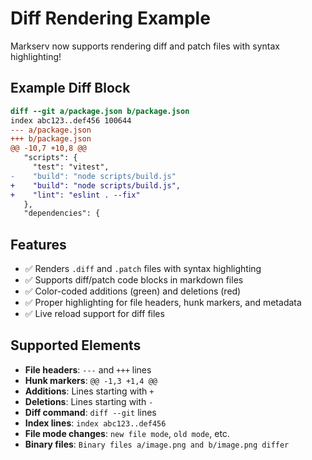 # Diff Rendering Example

Markserv now supports rendering diff and patch files with syntax highlighting!

## Example Diff Block

```diff
diff --git a/package.json b/package.json
index abc123..def456 100644
--- a/package.json
+++ b/package.json
@@ -10,7 +10,8 @@
   "scripts": {
     "test": "vitest",
-    "build": "node scripts/build.js"
+    "build": "node scripts/build.js",
+    "lint": "eslint . --fix"
   },
   "dependencies": {
```

## Features

- ✅ Renders `.diff` and `.patch` files with syntax highlighting
- ✅ Supports diff/patch code blocks in markdown files
- ✅ Color-coded additions (green) and deletions (red)
- ✅ Proper highlighting for file headers, hunk markers, and metadata
- ✅ Live reload support for diff files

## Supported Elements

- **File headers**: `---` and `+++` lines
- **Hunk markers**: `@@ -1,3 +1,4 @@`
- **Additions**: Lines starting with `+`
- **Deletions**: Lines starting with `-`
- **Diff command**: `diff --git` lines
- **Index lines**: `index abc123..def456`
- **File mode changes**: `new file mode`, `old mode`, etc.
- **Binary files**: `Binary files a/image.png and b/image.png differ`